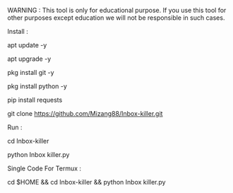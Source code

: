WARNING :
This tool is only for educational purpose. If you use this tool for other purposes except education we will not be responsible in such cases.

Install :

apt update -y

apt upgrade -y

pkg install git -y

pkg install python -y

pip install requests

git clone https://github.com/Mizang88/Inbox-killer.git



Run :

cd Inbox-killer

python Inbox killer.py

Single Code For Termux :

cd $HOME && cd Inbox-killer && python Inbox killer.py
